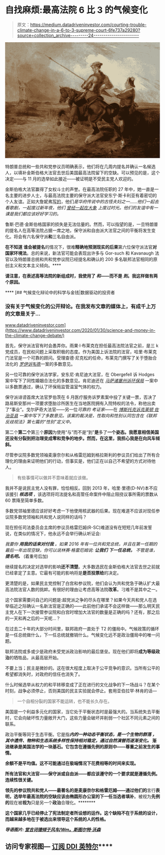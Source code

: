 # 自找麻烦:最高法院 6 比 3 的气候变化

> 原文：<https://medium.datadriveninvestor.com/courting-trouble-climate-change-in-a-6-to-3-supreme-court-6fe737a29280?source=collection_archive---------24----------------------->

![](img/ffd3bd552d163b9b0d1a0e7f307f0652.png)

特朗普总统和一些共和党参议员明确表示，他们将在几周内提名并确认一名候选人，以填补金斯伯格大法官去世后美国最高法院留下的空缺。可以预见的是，这个决定——与 11 月的选举如此接近——被证明是不受民主党人欢迎的。

金斯伯格大法官赢得了女权斗士的声誉。在最高法院任职的 27 年中，她一直是一名主要的进步人士，与最高法院主要的保守派大法官安东宁·斯卡利亚有着密切的个人友谊。正如大詹妮弗[写的](https://www.nytimes.com/2020/09/22/opinion/ruth-bader-ginsburg-antonin-scalia.html)，他们*是华府传说中的古怪夫妇之一……他们一起去看歌剧，一起度过新年夜，他们* [*曾经一起在大象*](https://abcnews.go.com/Politics/ginsburg-modeled-civility-friendships-conservatives-reporters-notebook/story?id=73116317) *上度过时光。他们的友谊中有一课是我们都应该好好学习的。*

鲁斯·巴德·金斯伯格国家的损失是无法估量的。然而，可以指望的是，一旦特朗普的提名人在高等法院占据一席之地，保守派和自由派大法官之间的平衡将发生变化。将会有六名保守派**和**三名自由派。

**在不知道** **谁会被提名**的情况下，很难**精确地预测******现实的**后果**第六位保守派法官**对国家环境法**。总的来说，新法官可能会表现出许多与 Gor-such 和 Kavanaugh 法官以及特朗普总统和共和党参议院已经提名和确认的 200 多名联邦法官相同的原创主义和文本主义倾向。****

****请注意，在表述高等法院的新组成时，我使用了 ***和***——而不是 ***到*。我这样做有两个原因。******

****[](https://www.datadriveninvestor.com/2020/01/30/science-and-money-in-the-climate-change-debate/) [## 气候变化辩论中的科学与金钱|数据驱动的投资者

### 没有关于气候变化的公开辩论。在我发布文章的媒体上，有成千上万的文章是关于…

www.datadriveninvestor.com](https://www.datadriveninvestor.com/2020/01/30/science-and-money-in-the-climate-change-debate/) 

首先，保守派法官有时会愚弄你。雨果·l·布莱克在担任最高法院法官之前，是三 k 党成员，在民权问题上采取积极的态度。作为美国上诉法院的法官，哈里·布莱克门法官是一个可靠的顾问。受理查德·尼克松的任命，布莱克门撰写了关于堕胎合法化的 [*罗伊诉*韦德](https://www.law.cornell.edu/supremecourt/text/410/113)一案的多数意见。

另一位可靠的保守派法学家，安东尼·肯尼迪大法官，在 Obergefell 诉 Hodges 案中写下了同性婚姻合法化的多数意见。肯尼迪还在 [*马萨诸塞州诉环保局*](https://www.law.cornell.edu/supct/html/05-1120.ZS.html) 一案中以多数票通过，确认了环保局监管温室气体的权力。

保守派诽谤首席大法官罗伯茨在 6 月医疗服务诉罗素案中投了关键一票，否决了路易斯安那州一项要求堕胎诊所医生在当地医院拥有入院特权的法令，称他出卖了“事业”。戈尔萨奇大法官——另一位*可靠的* *考证家*——在 [*博斯托克诉克莱顿* *佐治亚县*](https://www.law.cornell.edu/supremecourt/text/17-1618) *一案中写下了多数意见。该案的裁决是，性取向和性别认同包含在《联邦反歧视法》第七篇的“性别”定义中。*

第二个**第二个**第三个**原因**为使用“与”而不是“到”**是**多了**一个姿态。我愿意相信美国还没有分裂到把治理变成零和竞争的地步。然而，在这里，我担心我是在向风车倾斜。**

尽管参议院多数党领袖麦康奈尔和从格雷厄姆到格拉斯利的参议员们给出了所有合理化的理由来证明他们的行动，但事实是，他们正在以自己不希望的方式对待他人。

> 有些事情可以做并不意味着就应该做。

我并不是说民主党人没有罪，恰恰相反。回到 2013 年，哈里·里德(D-NV)本不应该援引 ***核选项*** ，该选项将司法提名和高管任命案件中阻止阻挠议事所需的票数从 60 票降至简单多数。

多数党领袖里德应该好好考虑一下他使用核武器的后果。现在难道不应该对现任参议院多数党领袖和共和党人说同样的话吗？

现在担任司法委员会主席的参议员格雷厄姆(R-SC)难道没有在短短几年前发誓说，在类似的情况下，他永远不会举行确认听证会:

*我要你* ***用我的话来对付我*** *。如果 2016 年有一位共和党总统，并且在第一任期的最后一年出现空缺，你可以说林赛·格雷厄姆说:* ***让我们*** ***下一任总统，*** *不管是谁，* ***提名吧。*** (着重号后加)

继续提名的决定对选举的影响**还不清楚**。大多数选民在金斯伯格大法官去世之前就已经拿定了主意。它最有可能的影响将是**是否投票给**的决定。

更清楚的是，如果民主党控制了白宫和参议院，他们会认为共和党急于确认扩大最高法院法官人数的挑衅。有很好的理由让考虑高等法院**改革**。刁难不是其中之一。

这个国家需要问自己的问题是:超党派之争的尽头在哪里？如果今天共和党人在选举临近之际确认一名新法官是正确的——此前他们承诺不会这样做——那么明天民主党人在下一次接管参议院和白宫时增加大法官的数量是正确的吗？还有，那之后的一天和再之后的一天呢…？

在过去二十年的大部分时间里，联邦政府一直处于 T2 的僵局中。气候政策的循环是一任总统做什么，下一任总统就撤销什么。气候变化远不是政治僵局中的唯一问题。

联邦法院或多或少是政府未受党派政治影响的最后堡垒。现在他们即将**成为等级政治**的牺牲品，从最高层开始。

不要上当；民主是微妙的。这在很大程度上取决于公平竞争的意识。当所有公平的希望都消失时，对政府的信任也消失了。

什么时候选举从权力的和平转移变成了正在进行的文化战争的下一场战斗？在某个时刻，战争必须停止，否则美国的民主实验就会停止。套用亚伯拉罕·林肯的话—

> 一个自相分裂的国家不能运转，也不能长久存在。

美国是一个利益多元化的国家，当它处于平衡状态时是最强大的。当系统失去平衡时，它会向破坏性力量敞开大门，这些力量会破坏并削弱一个社区不同元素之间的联系。

政治平衡等同于生态平衡。它是指*******内的一种动态平衡状态，是一个生物的群落*** *，其中遗传、物种和生态系统多样性保持相对稳定，通过自然演替而逐渐变化。* **渐进继承**是美国法学的一块基石。它包含在遵循先例的原则中——尊重之前发生的事情。****

****余额不是平均值。这不可能通过在极端情况下花费相等的时间来实现。****

**所有法官和大法官——保守派或自由派——都应该遵守的一个要求就是遵循先例。 **连续性很关键。****

**领先的参议院共和党人——最著名的是麦康奈尔和格雷厄姆——通过他们的**言行**表明，选举年最高法院的空缺应该由椭圆形办公室的下一任当选者填补**。被视为**先例的**现在被**视为**只是另一个**政治**合理化。********

**这个国家几乎已经停止了宪法制定者所设想的运作。这个缺陷不在于系统的设计，而越来越多地在于被选出来领导这个系统的人的性格。**

***导语图片:* [*堂吉诃德倾于风车/Wm。斯图尔特·沃森*](https://artuk.org/discover/artists/watson-william-stewart-18001870)**

## **访问专家视图— [订阅 DDI 英特尔](https://datadriveninvestor.com/ddi-intel)******